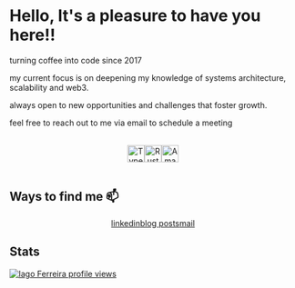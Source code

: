 # Hello, It's a pleasure to have you here!!

turning coffee into code since 2017  

my current focus is on deepening my knowledge of systems architecture, scalability and web3.  

always open to new opportunities and challenges that foster growth.

feel free to reach out to me via email to schedule a meeting

<br/>
<div align="center" style="display: flex; justify-content: center; align-items: center; flex-direction: row">
    <img align="center" alt="Typescript" height="30" width="30" src="https://cdn.jsdelivr.net/gh/devicons/devicon@latest/icons/typescript/typescript-original.svg" /> 
    <img align="center" alt="Rust" height="30" width="30" src="https://cdn.jsdelivr.net/gh/devicons/devicon@latest/icons/rust/rust-original.svg" /> 
    <img align="center" alt="Amazon Web Services" height="30" width="30" src="https://cdn.jsdelivr.net/gh/devicons/devicon@latest/icons/amazonwebservices/amazonwebservices-original-wordmark.svg" />
</div>
<br/>

## Ways to find me 📫
<div align="center" style="display: flex; justify-content: center; align-items: center; flex-direction: row">
    <a href="https://www.linkedin.com/in/iagxferreira/">linkedin</a>
    <a href="https://www.iago-ferreira.com/blog">blog posts</a>
    <a href="mailto:iago-ferreira@outlook.com">mail</a>
</div>


## Stats
[![Iago Ferreira profile views](https://u8views.com/api/v1/github/profiles/48165335/views/day-week-month-total-count.svg)](https://u8views.com/github/iagxferreira)
